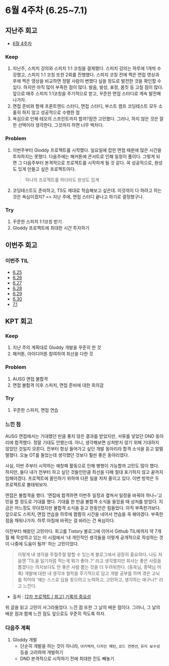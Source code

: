 # 6월 4주차 (6.25~7.1)

## 지난주 회고

- [6월 4주차](https://github.com/Self-Driven-Development/TIL/tree/main/docs/박규성/회고록/6월%204주차.md)

### Keep

1. 지난주, 스피치 강의와 스피치 1:1 코칭을 결제했다. 스피치 강의는 하루에 1개씩 수강했고, 스피치 1:1 코칭 또한 2회를 진행했다. 스피치 코칭 전에 찍은 면접 영상과 후에 찍은 영상을 비교하면 정말 사람이 변했다 싶을 정도로 발전한 것을 확인할 수 있다. 하지만 아직 많이 부족한 점이 많다. 발음, 발성, 표정, 몸짓 등 고칠 점이 많다. 앞으로 매주 스피치 1:1코칭을 주기적으로 받고, 꾸준한 면접 스터디로 계속 발전해나가자.
2. 면접 준비와 함께 프론트엔드 스터디, 면접 스터디, 부스트 캠프 코딩테스트 모두 소홀히 하지 않고 성공적으로 수행한 점
3. 욕심으로 인해 테오의 스프린트까지 할까?잠깐 고민했다. 그러나, 하지 않은 것은 잘한 선택이라 생각한다. 그것까지 하면 너무 벅차다.

### Problem

1. 이번주부터 Gloddy 프로젝트를 시작했다. 일요일에 잡힌 면접 때문에 많은 시간을 투자하지는 못했다. 다음주에는 해커톤에 콘서트로 인해 일정이 풀이다. 그렇게 되면 그 다음주부터 본격적으로 프로젝트를 시작하게 될 것 같다. 꼭 성공적으로, 완성도 있게 만들고 싶은 프로젝트이다.
   > 하나의 프로젝트를 하더라도 완성도 있게
2. 코딩테스트도 준비하고, TS도 제대로 학습해보고 싶은데. 이것까지 다 하려고 하는 것은 욕심이겠지? => 지난 주에, 면접 스터디 끝나고 하기로 결정했구나.

### Try

1. 꾸준한 스피치 1:1코칭 받기
2. Gloddy 프로젝트에 최대한 시간 투자하기

## 이번주 회고

### 이번주 TIL

- [6.25](https://github.com/Self-Driven-Development/TIL/tree/main/docs/박규성/23.06/6.25.md)
- [6.26](https://github.com/Self-Driven-Development/TIL/tree/main/docs/박규성/23.06/6.26.md)
- [6.27](https://github.com/Self-Driven-Development/TIL/tree/main/docs/박규성/23.06/6.27.md)
- [6.28](https://github.com/Self-Driven-Development/TIL/tree/main/docs/박규성/23.06/6.28.md)
- [6.29](https://github.com/Self-Driven-Development/TIL/tree/main/docs/박규성/23.06/6.29.md)
- [6.30](https://github.com/Self-Driven-Development/TIL/tree/main/docs/박규성/23.06/6.30.md)
- [7.1](https://github.com/Self-Driven-Development/TIL/tree/main/docs/박규성/23.07/07-01.md)

## KPT 회고

### Keep

1. 지난 주의 계획대로 Gloddy 개발을 꾸준히 한 것
2. 해커톤, 아이디어톤 참여하여 최선을 다한 것

### Problem

1. AUSG 면접 불합격
2. 면접 불합격 이후 스피치, 면접 준비에 대한 회의감

### Try

1. 꾸준한 스피치, 면접 연습

### 느낀 점

AUSG 면접에서는 기대했던 만큼 좋지 않은 결과를 받았지만, 서류를 넣었던 DND 동아리에 합격했다. 정말 기대도 안했는데. 아니, 생각해보면 상처받지 않기 위해 기대하지 않았던 것일지 모른다. 전부터 항상 들어가고 싶던 개발 동아리라 합격 소식을 듣고 얼떨떨했다. 오늘 OT를 들었는데 생각했던 것보다 훨씬 좋은 동아리였다.

사실, 이번 주부터 시작하는 예창패 활동으로 인해 병행이 가능할까 고민도 많이 했다. 하지만, 둘다 내가 전부터 하고 싶던 것들인만큼 최선을 다해 절대 포기하지 않고 끝까지 임해야겠다. 프로젝트에 올인하기 위하여 다른 일을 차차 줄이고 있다. 이번 방학은 두 프로젝트로 불태워보자.

면접은 불합격을 했다. '면접에 합격하면 이번주 일정과 곂쳐서 일정을 바꿔야 하나~'고민을 할 정도로 기대를 했다. 기대를 한 만큼 불합격 소식을 들었을 때 상처를 받았다. 지금은 어느정도 무뎌졌지만 불합격 소식을 듣고 한동안은 힘들었다. 아직 부족한가보다. 앞으로도 스피치, 면접 연습을 하루에 짬짬히 시간을 내어서 연습을 꼭 해야겠다. 부족한 점을 채워나가자. 하루 아침에 바뀌는 걸 바라는 건 욕심이다.

이전부터 해왔던 고민이다. 회고를 Tistory 블로그에 이어서 Github TIL에까지 약 7개월 째 작성하고 있는 이 시점에서 '내 개인적인 생각들을 이렇게 공개적으로 작성하는 것이 나중에 도움이 될까' 하는 고민이었다.

> 이렇게 내 생각을 주절주절 말할 수 있는게 블로그에서 굉장히 중요하다. 나도 처음엔 'TIL을 일기처럼 적는게 뭐가 좋아..?' 라고 생각했지만 회사는 좋은 사람을 뽑겠다는 의지보다도 안 좋은 사람 뽑는 것을 더 두려워한다. (동욱님, 종택님 어록)
> 개발에 대한 내 생각과 철학을 주기적으로 담고 개발 공부를 하며 겪은 고뇌를 적어야 '얘는 스스로 답을 찾으려고 노력하고, 고민하고, 생각하는 애구나?' 라고 느낀다.

- 출처 : [[2차 프로젝트 / 회고] 기록의 중요성](https://habitual-history.tistory.com/entry/2%EC%B0%A8-%ED%94%84%EB%A1%9C%EC%A0%9D%ED%8A%B8-%ED%9A%8C%EA%B3%A0-%EA%B8%B0%EB%A1%9D%EC%9D%98-%EC%A4%91%EC%9A%94%EC%84%B1-feat-%EA%B0%9C%EB%B0%9C-%EB%B8%94%EB%A1%9C%EA%B7%B8-%EC%96%B4%EB%96%BB%EA%B2%8C-%EC%8D%A8%EC%9A%94)

위 글을 읽고 고민이 사그라들었다. 느낀 점 또한 그 날의 배운 점이다. 그러니, 그 날의 배운 점과 함께 느낀 점도 앞으로도 꾸준히 적도록 하자.

### 다음주 계획

1. Gloddy 개발
   - 단순히 개발을 하는 것이 아니라, `아키텍처`, `디자인 패턴`, `코드 컨벤션`, `유지 보수성` 등을 고려하여 개발하기
   - DND 본격적으로 시작하기 전에 최대한 진도 빼놓기
